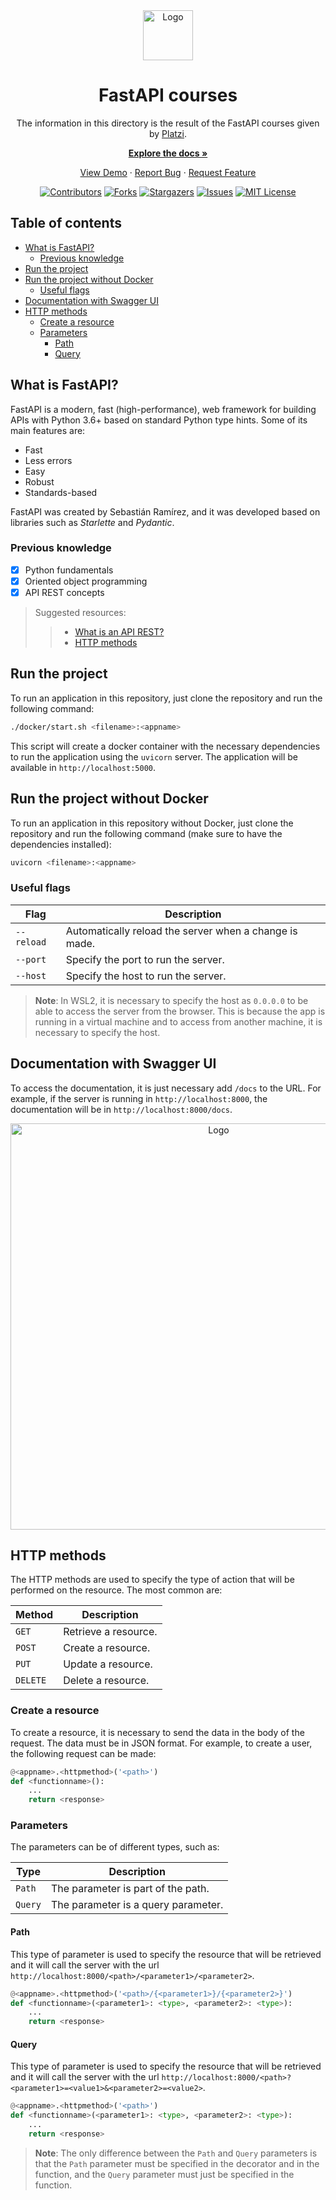 <!--
MARKDOWN IMAGES & BADGES
* https://www.markdownguide.org/basic-syntax/#reference-style-links
* https://github.com/Ileriayo/markdown-badges

EMOJIS
* https://gist.github.com/rxaviers/7360908
  
Find and replace the following text with the name of the project:
	fastapi_course
-->

<div align="center" id="readme-top">

<img src="https://user-images.githubusercontent.com/30636259/229298636-8bb438e5-7f38-4122-bee8-6c4f9ee921ad.png" alt="Logo" width="80"/>

<!-- omit in toc -->
# FastAPI courses
The information in this directory is the result of the FastAPI courses given by [Platzi](https://platzi.com/cursos/fastapi/).

[**Explore the docs »**](https://github.com/cychitivav/fastapi_course/wiki)

[View Demo](https://github.com/cychitivav/fastapi_course) · [Report Bug](https://github.com/cychitivav/fastapi_course/issues) · [Request Feature](https://github.com/cychitivav/fastapi_course/issues)

[![Contributors](https://img.shields.io/github/contributors/cychitivav/fastapi_course.svg?style=for-the-badge)](https://github.com/cychitivav/fastapi_course/graphs/contributors)
[![Forks](https://img.shields.io/github/forks/cychitivav/fastapi_course.svg?style=for-the-badge)](https://github.com/cychitivav/fastapi_course/network/members)
[![Stargazers](https://img.shields.io/github/stars/cychitivav/fastapi_course.svg?style=for-the-badge)](https://github.com/cychitivav/fastapi_course/stargazers)
[![Issues](https://img.shields.io/github/issues/cychitivav/fastapi_course.svg?style=for-the-badge)](https://github.com/cychitivav/fastapi_course/issues)
[![MIT License](https://img.shields.io/github/license/cychitivav/fastapi_course.svg?style=for-the-badge)](https://github.com/cychitivav/fastapi_course/blob/main/LICENSE)


</div>


<!-- TABLE OF CONTENTS -->
<!-- omit in toc -->
## Table of contents
- [What is FastAPI?](#what-is-fastapi)
	- [Previous knowledge](#previous-knowledge)
- [Run the project](#run-the-project)
- [Run the project without Docker](#run-the-project-without-docker)
	- [Useful flags](#useful-flags)
- [Documentation with Swagger UI](#documentation-with-swagger-ui)
- [HTTP methods](#http-methods)
	- [Create a resource](#create-a-resource)
	- [Parameters](#parameters)
		- [Path](#path)
		- [Query](#query)



## What is FastAPI?
FastAPI is a modern, fast (high-performance), web framework for building APIs with Python 3.6+ based on standard Python type hints. Some of its main features are:

* Fast
* Less errors
* Easy
* Robust
* Standards-based

FastAPI was created by Sebastián Ramírez, and it was developed based on libraries such as *Starlette* and *Pydantic*.

### Previous knowledge
* [x] Python fundamentals
* [x] Oriented object programming
* [x] API REST concepts
> Suggested resources:
> > * [What is an API REST?](https://www.youtube.com/watch?v=7YcW25PHnAA)
> > * [HTTP methods](https://developer.mozilla.org/en-US/docs/Web/HTTP/Methods)


## Run the project
To run an application in this repository, just clone the repository and run the following command:

```bash
./docker/start.sh <filename>:<appname>
```

This script will create a docker container with the necessary dependencies to run the application using the `uvicorn` server. The application will be available in `http://localhost:5000`.

## Run the project without Docker
To run an application in this repository without Docker, just clone the repository and run the following command (make sure to have the dependencies installed):

```bash
uvicorn <filename>:<appname>
```

### Useful flags
| Flag | Description |
| --- | --- |
| `--reload` | Automatically reload the server when a change is made. |
| `--port` | Specify the port to run the server. |
| `--host` | Specify the host to run the server. |

> __Note__: In WSL2, it is necessary to specify the host as `0.0.0.0` to be able to access the server from the browser. This is because the app is running in a virtual machine and to access from another machine, it is necessary to specify the host.

## Documentation with Swagger UI
To access the documentation, it is just necessary add `/docs` to the URL. For example, if the server is running in `http://localhost:8000`, the documentation will be in `http://localhost:8000/docs`.

<div align="center">
	<img src="https://user-images.githubusercontent.com/30636259/231292366-aa6cf1a4-57c7-49e2-831c-69163ad8b3d5.png" alt="Logo" width="650"/>
</div>

## HTTP methods
The HTTP methods are used to specify the type of action that will be performed on the resource. The most common are:

| Method | Description |
| --- | --- |
| `GET` | Retrieve a resource. |
| `POST` | Create a resource. |
| `PUT` | Update a resource. |
| `DELETE` | Delete a resource. |

### Create a resource
To create a resource, it is necessary to send the data in the body of the request. The data must be in JSON format. For example, to create a user, the following request can be made:

```python
@<appname>.<httpmethod>('<path>')
def <functionname>():
	...
	return <response>
```

### Parameters
The parameters can be of different types, such as:

| Type | Description |
| --- | --- |
| `Path` | The parameter is part of the path. |
| `Query` | The parameter is a query parameter. |

#### Path
This type of parameter is used to specify the resource that will be retrieved and it will call the server with the url `http://localhost:8000/<path>/<parameter1>/<parameter2>`.

```python
@<appname>.<httpmethod>('<path>/{<parameter1>}/{<parameter2>}')
def <functionname>(<parameter1>: <type>, <parameter2>: <type>):
	...
	return <response>
```

#### Query
This type of parameter is used to specify the resource that will be retrieved and it will call the server with the url `http://localhost:8000/<path>?<parameter1>=<value1>&<parameter2>=<value2>`.

```python
@<appname>.<httpmethod>('<path>')
def <functionname>(<parameter1>: <type>, <parameter2>: <type>):
	...
	return <response>
```

> **Note**: The only difference between the `Path` and `Query` parameters is that the `Path` parameter must be specified in the decorator and in the function, and the `Query` parameter must just be specified in the function.

